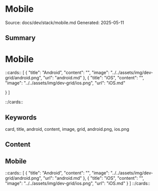 # Mobile
Source: docs/dev/stack/mobile.md
Generated: 2025-05-11

## Summary
# Mobile

::cards:: [
  {
    "title": "Android",
    "content": "",
    "image": "../../assets/img/dev-grid/android.png",
    "url": "android.md"
  },
  {
    "title": "iOS",
    "content": "",
    "image": "../../assets/img/dev-grid/ios.png",
    "url": "iOS.md"

  }
]

::/cards::

## Keywords
card, title, android, content, image, grid, android.png, ios.png

## Content
## Mobile
::cards::
[
  {
    "title": "Android",
    "content": "",
    "image": "../../assets/img/dev-grid/android.png",
    "url": "android.md"
  },
  {
    "title": "iOS",
    "content": "",
    "image": "../../assets/img/dev-grid/ios.png",
    "url": "iOS.md"
}
]
::/cards::
